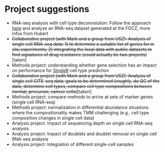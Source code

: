 # Project suggestions


* RNA-seq analysis with cell type deconvolution: Follow the approach [here](https://journals.plos.org/ploscompbiol/article?id=10.1371/journal.pcbi.1008120) and analyze an RNA-seq dataset generated at the FGCZ, more infos from Hubert
* ~~Collaborative project (with Mark and a group from USZ): Analysis of single cell RNA-seq data: 1) to determine a suitable list of genes for in situ experiments; 2) integrating the local data with public datasets to find signatures of drug resistance (could actually be two projects)~~[taken]
* Methods project: understanding whether gene selection has an impact on performance for [SingleR](https://bioconductor.org/packages/release/bioc/html/SingleR.html) cell type prediction
* ~~Collaborative project (with Mark and a group from USZ): Analysis of single cell CITE-seq data: goals to be determined (roughly, do QC of the data, determine cell types, compare cell type compositions between normal, precursor, cancer cells)~~[taken]
* Methods project: compare methods to arrive at sets of marker genes (single cell RNA-seq)
* Methods project: normalization in differential abundance situations where the compositionality makes TMM challenging (e.g., cell type composition changes in single cell data)
* Analysis project: Impact of sequencing depth on single cell RNA-seq analysis
* Analysis project: Impact of doublets and doublet removal on single cell RNA-seq analysis
* Analysis project: Integration of different single-cell samples
